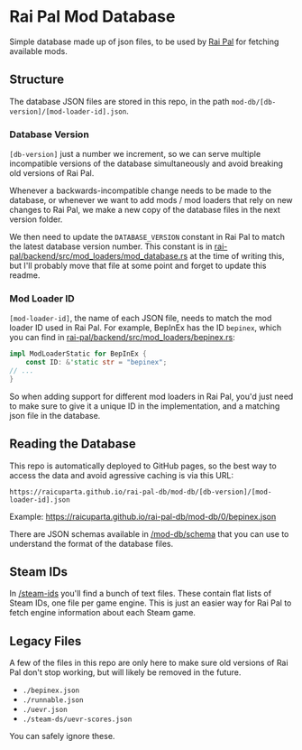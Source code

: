 # Rai Pal Mod Database

Simple database made up of json files, to be used by [Rai Pal](https://raicuparta.com/rai-pal) for fetching available mods.

## Structure

The database JSON files are stored in this repo, in the path `mod-db/[db-version]/[mod-loader-id].json`.

### Database Version

`[db-version]` just a number we increment, so we can serve multiple incompatible versions of the database simultaneously and avoid breaking old versions of Rai Pal.

Whenever a backwards-incompatible change needs to be made to the database, or whenever we want to add mods / mod loaders that rely on new changes to Rai Pal, we make a new copy of the database files in the next version folder.

We then need to update the `DATABASE_VERSION` constant in Rai Pal to match the latest database version number. This constant is in [rai-pal/backend/src/mod_loaders/mod_database.rs](https://github.com/Raicuparta/rai-pal/blob/main/backend/src/mod_loaders/mod_database.rs) at the time of writing this, but I'll probably move that file at some point and forget to update this readme.

### Mod Loader ID

`[mod-loader-id]`, the name of each JSON file, needs to match the mod loader ID used in Rai Pal. For example, BepInEx has the ID `bepinex`, which you can find in [rai-pal/backend/src/mod_loaders/bepinex.rs](https://github.com/Raicuparta/rai-pal/blob/main/backend/src/mod_loaders/bepinex.rs):

```rust
impl ModLoaderStatic for BepInEx {
	const ID: &'static str = "bepinex";
// ...
}
```

So when adding support for different mod loaders in Rai Pal, you'd just need to make sure to give it a unique ID in the implementation, and a matching json file in the database.

## Reading the Database

This repo is automatically deployed to GitHub pages, so the best way to access the data and avoid agressive caching is via this URL:

`https://raicuparta.github.io/rai-pal-db/mod-db/[db-version]/[mod-loader-id].json`

Example: https://raicuparta.github.io/rai-pal-db/mod-db/0/bepinex.json

There are JSON schemas available in [/mod-db/schema](/mod-db/schema) that you can use to understand the format of the database files.

## Steam IDs

In [/steam-ids](/steam-ids) you'll find a bunch of text files. These contain flat lists of Steam IDs, one file per game engine. This is just an easier way for Rai Pal to fetch engine information about each Steam game.

## Legacy Files

A few of the files in this repo are only here to make sure old versions of Rai Pal don't stop working, but will likely be removed in the future.
- `./bepinex.json`
- `./runnable.json`
- `./uevr.json`
- `./steam-ds/uevr-scores.json`

You can safely ignore these.